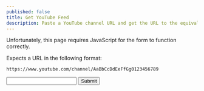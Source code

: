 ```yaml
---
published: false
title: Get YouTube Feed
description: Paste a YouTube channel URL and get the URL to the equivalent Atom Feed for use in your Microsub setup.
---
```


<noscript><p>Unfortunately, this page requires JavaScript for the form to function correctly.</p></noscript>

Expects a URL in the following format:

<pre><code>https://www.youtube.com/channel/AaBbCcDdEeFfGg0123456789</code></pre>

<!-- </textarea> -->
<!-- '"´ -->
<form class=" [ responses__form ] ">
    <input type="text" inputmode="url" id="url">
    <button type="submit">Submit</button>
</form>

<script type="module">{% include '../../../js/pages/get-youtube-feed.js' %}</script>

